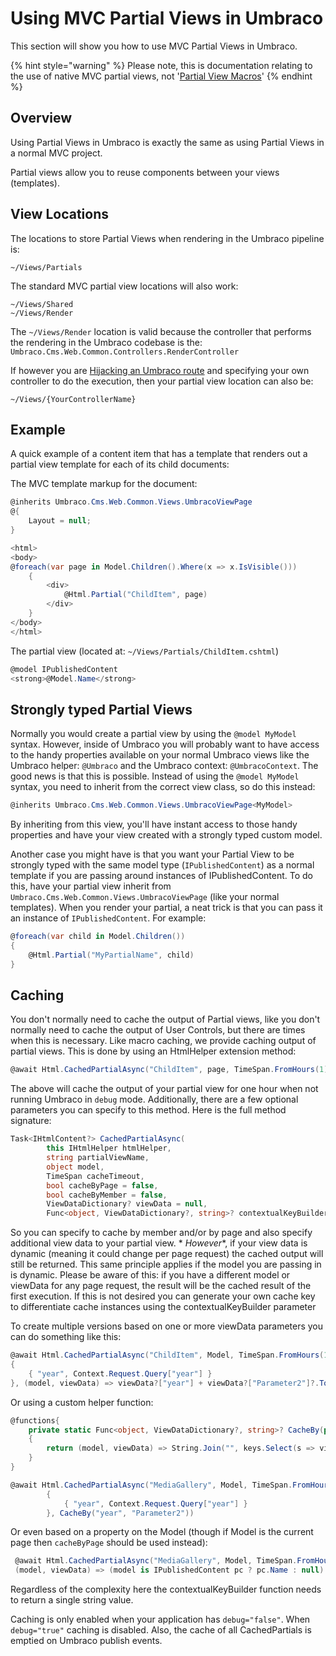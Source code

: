 # Using MVC Partial Views in Umbraco

This section will show you how to use MVC Partial Views in Umbraco.&#x20;

{% hint style="warning" %}
Please note, this is documentation relating to the use of native MVC partial views, not '[Partial View Macros](../macros/partial-view-macros.md)'
{% endhint %}

## Overview

Using Partial Views in Umbraco is exactly the same as using Partial Views in a normal MVC project.

Partial views allow you to reuse components between your views (templates).

## View Locations

The locations to store Partial Views when rendering in the Umbraco pipeline is:

```
~/Views/Partials
```

The standard MVC partial view locations will also work:

```
~/Views/Shared
~/Views/Render
```

The `~/Views/Render` location is valid because the controller that performs the rendering in the Umbraco codebase is the: `Umbraco.Cms.Web.Common.Controllers.RenderController`

If however you are [Hijacking an Umbraco route](../../routing/custom-controllers.md) and specifying your own controller to do the execution, then your partial view location can also be:

```
~/Views/{YourControllerName}
```

## Example

A quick example of a content item that has a template that renders out a partial view template for each of its child documents:

The MVC template markup for the document:

```csharp
@inherits Umbraco.Cms.Web.Common.Views.UmbracoViewPage
@{
    Layout = null;
}

<html>
<body>
@foreach(var page in Model.Children().Where(x => x.IsVisible()))
    {
        <div>
            @Html.Partial("ChildItem", page)
        </div>
    }
</body>
</html>
```

The partial view (located at: `~/Views/Partials/ChildItem.cshtml`)

```csharp
@model IPublishedContent
<strong>@Model.Name</strong>
```

## Strongly typed Partial Views

Normally you would create a partial view by using the `@model MyModel` syntax. However, inside of Umbraco you will probably want to have access to the handy properties available on your normal Umbraco views like the Umbraco helper: `@Umbraco` and the Umbraco context: `@UmbracoContext`. The good news is that this is possible. Instead of using the `@model MyModel` syntax, you need to inherit from the correct view class, so do this instead:

```csharp
@inherits Umbraco.Cms.Web.Common.Views.UmbracoViewPage<MyModel>
```

By inheriting from this view, you'll have instant access to those handy properties and have your view created with a strongly typed custom model.

Another case you might have is that you want your Partial View to be strongly typed with the same model type (`IPublishedContent`) as a normal template if you are passing around instances of IPublishedContent. To do this, have your partial view inherit from `Umbraco.Cms.Web.Common.Views.UmbracoViewPage` (like your normal templates). When you render your partial, a neat trick is that you can pass it an instance of `IPublishedContent`. For example:

```csharp
@foreach(var child in Model.Children())
{
    @Html.Partial("MyPartialName", child)
}
```

## Caching

You don't normally need to cache the output of Partial views, like you don't normally need to cache the output of User Controls, but there are times when this is necessary. Like macro caching, we provide caching output of partial views. This is done by using an HtmlHelper extension method:

```csharp
@await Html.CachedPartialAsync("ChildItem", page, TimeSpan.FromHours(1))
```

The above will cache the output of your partial view for one hour when not running Umbraco in `debug` mode. Additionally, there are a few optional parameters you can specify to this method. Here is the full method signature:

```csharp
Task<IHtmlContent?> CachedPartialAsync(
        this IHtmlHelper htmlHelper,
        string partialViewName,
        object model,
        TimeSpan cacheTimeout,
        bool cacheByPage = false,
        bool cacheByMember = false,
        ViewDataDictionary? viewData = null,
        Func<object, ViewDataDictionary?, string>? contextualKeyBuilder = null)
```

So you can specify to cache by member and/or by page and also specify additional view data to your partial view. \* _However_\*, if your view data is dynamic (meaning it could change per page request) the cached output will still be returned. This same principle applies if the model you are passing in is dynamic. Please be aware of this: if you have a different model or viewData for any page request, the result will be the cached result of the first execution. If this is not desired you can generate your own cache key to differentiate cache instances using the contextualKeyBuilder parameter

To create multiple versions based on one or more viewData parameters you can do something like this:

```csharp
@await Html.CachedPartialAsync("ChildItem", Model, TimeSpan.FromHours(1), true, false, new ViewDataDictionary(ViewData)
{
    { "year", Context.Request.Query["year"] }
}, (model, viewData) => viewData?["year"] + viewData?["Parameter2"]?.ToString() )
```

Or using a custom helper function:

```csharp
@functions{
    private static Func<object, ViewDataDictionary?, string>? CacheBy(params string[] keys)
    {
        return (model, viewData) => String.Join("", keys.Select(s => viewData?[s]?.ToString() ?? string.Empty));
    }
}

@await Html.CachedPartialAsync("MediaGallery", Model, TimeSpan.FromHours(1), true, false, new ViewDataDictionary(ViewData)
        {
            { "year", Context.Request.Query["year"] }
        }, CacheBy("year", "Parameter2"))
```

Or even based on a property on the Model (though if Model is the current page then `cacheByPage` should be used instead):

```csharp
 @await Html.CachedPartialAsync("MediaGallery", Model, TimeSpan.FromHours(1), true, false, new ViewDataDictionary(ViewData) { },
 (model, viewData) => (model is IPublishedContent pc ? pc.Name : null) ?? string.Empty)
```

Regardless of the complexity here the contextualKeyBuilder function needs to return a single string value.

Caching is only enabled when your application has `debug="false"`. When `debug="true"` caching is disabled. Also, the cache of all CachedPartials is emptied on Umbraco publish events.
